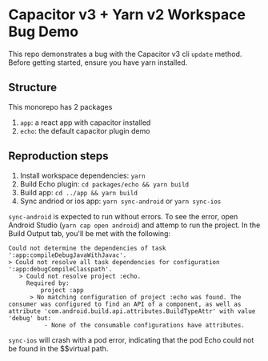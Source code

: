 # Capacitor v3 + Yarn v2 Workspace Bug Demo

This repo demonstrates a bug with the Capacitor v3 cli `update` method. Before getting started, ensure you have yarn installed.

## Structure
This monorepo has 2 packages
1. `app`: a react app with capacitor installed
2. `echo`: the default capacitor plugin demo

## Reproduction steps
1. Install workspace dependencies: `yarn`
2. Build Echo plugin: `cd packages/echo && yarn build`
3. Build app: `cd ../app && yarn build`
4. Sync andriod or ios app: `yarn sync-android` or `yarn sync-ios`

`sync-android` is expected to run without errors. To see the error, open Android Studio (`yarn cap open android`) and attemp to run the project. In the Build Output tab, you'll be met with the following:
```
Could not determine the dependencies of task ':app:compileDebugJavaWithJavac'.
> Could not resolve all task dependencies for configuration ':app:debugCompileClasspath'.
   > Could not resolve project :echo.
     Required by:
         project :app
      > No matching configuration of project :echo was found. The consumer was configured to find an API of a component, as well as attribute 'com.android.build.api.attributes.BuildTypeAttr' with value 'debug' but:
          - None of the consumable configurations have attributes.
```

`sync-ios` will crash with a pod error, indicating that the pod Echo could not be found in the $$virtual path.